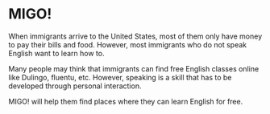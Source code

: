 # MIGO!

When immigrants arrive to the United States, most of them only have money to pay their bills and food. However, most immigrants who do not speak English want to learn how to.

Many people may think that immigrants can find free English classes online like Dulingo, fluentu, etc. However, speaking is a skill that has to be developed through personal interaction.

MIGO! will help them find places where they can learn English for free.



